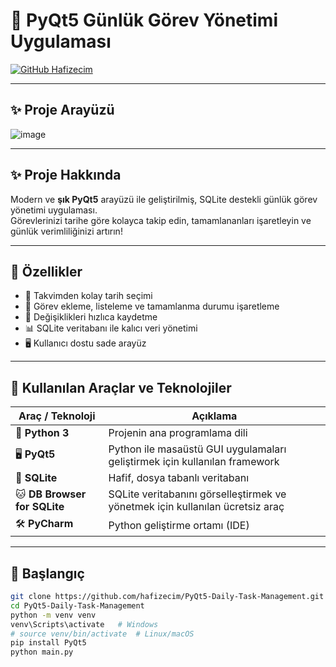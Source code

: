 # 🚀 PyQt5 Günlük Görev Yönetimi Uygulaması

[![GitHub Hafizecim](https://img.shields.io/badge/GitHub-@hafizecim-181717?style=for-the-badge&logo=github&logoColor=white)](https://github.com/hafizecim)

---

## ✨ Proje Arayüzü
![image](https://github.com/user-attachments/assets/b30f6dad-9e31-4112-90ad-06a89e1c7d3e)

---

## ✨ Proje Hakkında

Modern ve **şık PyQt5** arayüzü ile geliştirilmiş, SQLite destekli günlük görev yönetimi uygulaması.  
Görevlerinizi tarihe göre kolayca takip edin, tamamlananları işaretleyin ve günlük verimliliğinizi artırın!  

---

## 🎯 Özellikler

- 📅 Takvimden kolay tarih seçimi  
- 📝 Görev ekleme, listeleme ve tamamlanma durumu işaretleme  
- 💾 Değişiklikleri hızlıca kaydetme  
- 📊 SQLite veritabanı ile kalıcı veri yönetimi  
- 🖥️ Kullanıcı dostu sade arayüz  

---

## 🚀 Kullanılan Araçlar ve Teknolojiler

| Araç / Teknoloji               | Açıklama                                                       |
|-------------------------------|---------------------------------------------------------------|
| 🐍 **Python 3**                | Projenin ana programlama dili                                 |
| 🖥️ **PyQt5**                   | Python ile masaüstü GUI uygulamaları geliştirmek için kullanılan framework |
| 🐬 **SQLite**                  | Hafif, dosya tabanlı veritabanı                               |
| 🐱 **DB Browser for SQLite**   | SQLite veritabanını görselleştirmek ve yönetmek için kullanılan ücretsiz araç |
| 🛠️ **PyCharm**                 | Python geliştirme ortamı (IDE)                                |

---

## 🚀 Başlangıç

```bash
git clone https://github.com/hafizecim/PyQt5-Daily-Task-Management.git
cd PyQt5-Daily-Task-Management
python -m venv venv
venv\Scripts\activate   # Windows
# source venv/bin/activate  # Linux/macOS
pip install PyQt5
python main.py
